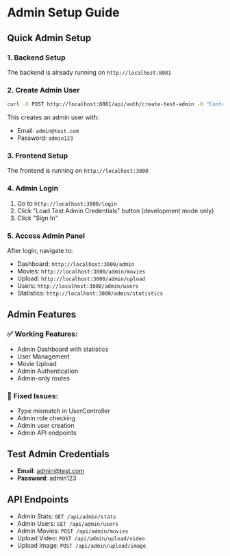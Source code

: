 # Admin Setup Guide

## Quick Admin Setup

### 1. Backend Setup
The backend is already running on `http://localhost:8081`

### 2. Create Admin User
```bash
curl -X POST http://localhost:8081/api/auth/create-test-admin -H "Content-Type: application/json"
```

This creates an admin user with:
- Email: `admin@test.com`
- Password: `admin123`

### 3. Frontend Setup
The frontend is running on `http://localhost:3000`

### 4. Admin Login
1. Go to `http://localhost:3000/login`
2. Click "Load Test Admin Credentials" button (development mode only)
3. Click "Sign In"

### 5. Access Admin Panel
After login, navigate to:
- Dashboard: `http://localhost:3000/admin`
- Movies: `http://localhost:3000/admin/movies`
- Upload: `http://localhost:3000/admin/upload`
- Users: `http://localhost:3000/admin/users`
- Statistics: `http://localhost:3000/admin/statistics`

## Admin Features

### ✅ Working Features:
- Admin Dashboard with statistics
- User Management
- Movie Upload
- Admin Authentication
- Admin-only routes

### 🔧 Fixed Issues:
- Type mismatch in UserController
- Admin role checking
- Admin user creation
- Admin API endpoints

## Test Admin Credentials
- **Email**: admin@test.com
- **Password**: admin123

## API Endpoints
- Admin Stats: `GET /api/admin/stats`
- Admin Users: `GET /api/admin/users`
- Admin Movies: `POST /api/admin/movies`
- Upload Video: `POST /api/admin/upload/video`
- Upload Image: `POST /api/admin/upload/image` 

